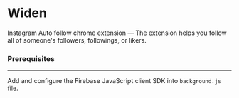 # Widen

Instagram Auto follow chrome extension — The extension helps you follow all of someone's followers, followings, or likers.

### Prerequisites
---

Add and configure the Firebase JavaScript client SDK into `background.js` file.